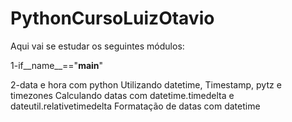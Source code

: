 # PythonCursoLuizOtavio
Aqui vai se estudar os seguintes módulos:

1-if__name__=="__main__"

2-data e hora com python
Utilizando datetime, Timestamp, pytz e timezones
Calculando datas com datetime.timedelta e dateutil.relativetimedelta 
Formatação de datas com datetime